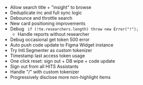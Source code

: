 - Allow search title + "insight" to browse
- Deduplicate inc and full sync logic
- Debounce and throttle search
- New card positioning improvements
- Debug ` if (!te.researchers.length) throw new Error("!");`
  - Handle reports without researcher
- Debug occasional get token 500 error
- Auto push code update to Figma Widget instance
- Try Intl.Segmenter as custom tokenizer
- Timestamp last access token usage
- One click reset: sign out + DB wipe + code update
- Sign out from all HITS Assistants
- Handle "/" with custom tokenizer
- Progressively disclose more non-highlight items
